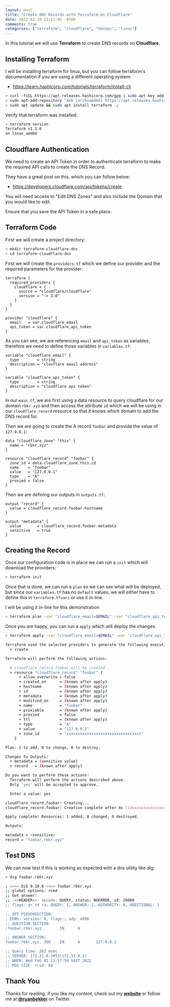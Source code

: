 ```yaml
---
layout: post
title: "Create DNS Records with Terraform on Cloudflare"
date: 2022-02-20 13:11:06 -0500
comments: true
categories: ["terraform", "cloudflare", "devops", "linux"] 
---
```


In this tutorial we will use **Terraform** to create DNS records on **Cloudflare**.

## Installing Terraform

I will be installing terraform for linux, but you can follow terraform's documentation if you are using a different operating system:
- https://learn.hashicorp.com/tutorials/terraform/install-cli

```bash
> curl -fsSL https://apt.releases.hashicorp.com/gpg | sudo apt-key add -
> sudo apt-add-repository "deb [arch=amd64] https://apt.releases.hashicorp.com $(lsb_release -cs) main"
> sudo apt update && sudo apt install terraform -y
```
Verify that terraform was installed:

```bash
> terraform version
Terraform v1.1.6
on linux_amd64
```

## Cloudflare Authentication

We need to create an API Token in order to authenticate terraform to make the required API calls to create the DNS Record.

They have a great post on this, which you can follow below:
- https://developers.cloudflare.com/api/tokens/create

You will need access to "Edit DNS Zones" and also include the Domain that you would like to edit.

Ensure that you save the API Token in a safe place.

## Terraform Code

First we will create a project directory:

```bash
> mkdir terraform-cloudflare-dns
> cd terraform-cloudflare-dns
```

First we will create the `providers.tf` which we define our provider and the required parameters for the provider:

```hcl
terraform {
  required_providers {
    cloudflare = {
      source = "cloudflare/cloudflare"
      version = "~> 3.0"
    }
  }
}

provider "cloudflare" {
  email   = var.cloudflare_email
  api_token = var.cloudflare_api_token
}
```

As you can see, we are referencing `email` and `api_token` as variables, therefore we need to define those variables in `variables.tf`:

```hcl
variable "cloudflare_email" {
  type        = string
  description = "clouflare email address"
}

variable "cloudflare_api_token" {
  type        = string
  description = "cloudflare api token"
}
```

In our `main.tf`, we are first using a data resource to query cloudflare for our domain `rbkr.xyz` and then access the attribute `id` which we will be using in our `cloudflare_record` resource so that it knows which domain to add the DNS record for.

Then we are going to create the A record `foobar` and provide the value of `127.0.0.1`:

```hcl
data "cloudflare_zone" "this" {
  name = "rbkr.xyz"
}

resource "cloudflare_record" "foobar" {
  zone_id = data.cloudflare_zone.this.id
  name    = "foobar"
  value   = "127.0.0.1"
  type    = "A"
  proxied = false
}
```

Then we are defining our outputs in `outputs.tf`:

```hcl
output "record" {
  value = cloudflare_record.foobar.hostname
}

output "metadata" {
  value       = cloudflare_record.foobar.metadata
  sensitive   = true
}
```

## Creating the Record

Once our configuration code is in place we can run a `init` which will download the providers:

```bash
> terraform init
```

Once that is done, we can run a `plan` so we can see what will be deployed, but since our `variables.tf` has no `default` values, we will either have to define this in `terraform.tfvars` or use it in-line.

I will be using it in-line for this demonstration:

```bash
> terraform plan -var "cloudflare_email=$EMAIL" -var "cloudflare_api_token=$API_TOKEN"
```

Once you are happy, you can run a `apply` which will deploy the changes:

```bash
> terraform apply -var "cloudflare_email=$EMAIL" -var "cloudflare_api_token=$API_TOKEN"

Terraform used the selected providers to generate the following execution plan. Resource actions are indicated with the following symbols:
  + create

Terraform will perform the following actions:

  # cloudflare_record.foobar will be created
  + resource "cloudflare_record" "foobar" {
      + allow_overwrite = false
      + created_on      = (known after apply)
      + hostname        = (known after apply)
      + id              = (known after apply)
      + metadata        = (known after apply)
      + modified_on     = (known after apply)
      + name            = "foobar"
      + proxiable       = (known after apply)
      + proxied         = false
      + ttl             = (known after apply)
      + type            = "A"
      + value           = "127.0.0.1"
      + zone_id         = "xxxxxxxxxxxxxxxxxxxxxxxxxxxxxxxxx"
    }

Plan: 1 to add, 0 to change, 0 to destroy.

Changes to Outputs:
  + metadata = (sensitive value)
  + record   = (known after apply)

Do you want to perform these actions?
  Terraform will perform the actions described above.
  Only 'yes' will be accepted to approve.

  Enter a value: yes

cloudflare_record.foobar: Creating...
cloudflare_record.foobar: Creation complete after 4s [id=xxxxxxxxxxxxxxxxxxxxx]

Apply complete! Resources: 1 added, 0 changed, 0 destroyed.

Outputs:

metadata = <sensitive>
record = "foobar.rbkr.xyz"
```

## Test DNS

We can now test if this is working as expected with a dns utility like dig:

```bash
> dig foobar.rbkr.xyz

; <<>> DiG 9.10.6 <<>> foobar.rbkr.xyz
;; global options: +cmd
;; Got answer:
;; ->>HEADER<<- opcode: QUERY, status: NOERROR, id: 20800
;; flags: qr rd ra; QUERY: 1, ANSWER: 1, AUTHORITY: 0, ADDITIONAL: 1

;; OPT PSEUDOSECTION:
; EDNS: version: 0, flags:; udp: 4096
;; QUESTION SECTION:
;foobar.rbkr.xyz.       IN      A

;; ANSWER SECTION:
foobar.rbkr.xyz. 300    IN      A       127.0.0.1

;; Query time: 262 msec
;; SERVER: 172.31.0.2#53(172.31.0.2)
;; WHEN: Wed Feb 02 13:57:59 SAST 2022
;; MSG SIZE  rcvd: 68
```

## Thank You

Thanks for reading, if you like my content, check out my **[website](https://ruan.dev)** or follow me at **[@ruanbekker](https://twitter.com/ruanbekker)** on Twitter.
